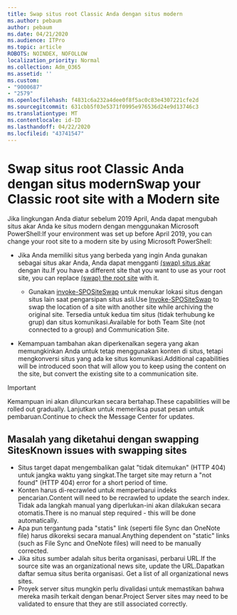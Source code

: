 ```yaml
---
title: Swap situs root Classic Anda dengan situs modern
ms.author: pebaum
author: pebaum
ms.date: 04/21/2020
ms.audience: ITPro
ms.topic: article
ROBOTS: NOINDEX, NOFOLLOW
localization_priority: Normal
ms.collection: Adm_O365
ms.assetid: ''
ms.custom:
- "9000687"
- "2579"
ms.openlocfilehash: f4831c6a232a4dee0f8f5ac0c83e4307221cfe2d
ms.sourcegitcommit: 631cbb5f03e5371f0995e976536d24e9d13746c3
ms.translationtype: MT
ms.contentlocale: id-ID
ms.lasthandoff: 04/22/2020
ms.locfileid: "43741547"
---
```

# <a name="swap-your-classic-root-site-with-a-modern-site"></a><span data-ttu-id="b8309-102">Swap situs root Classic Anda dengan situs modern</span><span class="sxs-lookup"><span data-stu-id="b8309-102">Swap your Classic root site with a Modern site</span></span>

<span data-ttu-id="b8309-103">Jika lingkungan Anda diatur sebelum 2019 April, Anda dapat mengubah situs akar Anda ke situs modern dengan menggunakan Microsoft PowerShell:</span><span class="sxs-lookup"><span data-stu-id="b8309-103">If your environment was set up before April 2019, you can change your root site to a modern site by using Microsoft PowerShell:</span></span>

- <span data-ttu-id="b8309-104">Jika Anda memiliki situs yang berbeda yang ingin Anda gunakan sebagai situs akar Anda, Anda dapat mengganti [(swap) situs akar](https://docs.microsoft.com/sharepoint/modern-root-site) dengan itu.</span><span class="sxs-lookup"><span data-stu-id="b8309-104">If you have a different site that you want to use as your root site, you can replace [(swap) the root site](https://docs.microsoft.com/sharepoint/modern-root-site) with it.</span></span> 
    - <span data-ttu-id="b8309-105">Gunakan [invoke-SPOSiteSwap](https://docs.microsoft.com/powershell/module/sharepoint-online/invoke-spositeswap?view=sharepoint-ps) untuk menukar lokasi situs dengan situs lain saat pengarsipan situs asli.</span><span class="sxs-lookup"><span data-stu-id="b8309-105">Use [Invoke-SPOSiteSwap](https://docs.microsoft.com/powershell/module/sharepoint-online/invoke-spositeswap?view=sharepoint-ps) to swap the location of a site with another site while archiving the original site.</span></span> <span data-ttu-id="b8309-106">Tersedia untuk kedua tim situs (tidak terhubung ke grup) dan situs komunikasi.</span><span class="sxs-lookup"><span data-stu-id="b8309-106">Available for both Team Site (not connected to a group) and Communication Site.</span></span> 

- <span data-ttu-id="b8309-107">Kemampuan tambahan akan diperkenalkan segera yang akan memungkinkan Anda untuk tetap menggunakan konten di situs, tetapi mengkonversi situs yang ada ke situs komunikasi.</span><span class="sxs-lookup"><span data-stu-id="b8309-107">Additional capabilities will be introduced soon that will allow you to keep using the content on the site, but convert the existing site to a communication site.</span></span> 
>[!Important]
><span data-ttu-id="b8309-108">Kemampuan ini akan diluncurkan secara bertahap.</span><span class="sxs-lookup"><span data-stu-id="b8309-108">These capabilities will be rolled out gradually.</span></span> <span data-ttu-id="b8309-109">Lanjutkan untuk memeriksa pusat pesan untuk pembaruan.</span><span class="sxs-lookup"><span data-stu-id="b8309-109">Continue to check the Message Center for updates.</span></span> 

## <a name="known-issues-with-swapping-sites"></a><span data-ttu-id="b8309-110">Masalah yang diketahui dengan swapping Sites</span><span class="sxs-lookup"><span data-stu-id="b8309-110">Known issues with swapping sites</span></span>

- <span data-ttu-id="b8309-111">Situs target dapat mengembalikan galat "tidak ditemukan" (HTTP 404) untuk jangka waktu yang singkat.</span><span class="sxs-lookup"><span data-stu-id="b8309-111">The target site may return a "not found" (HTTP 404) error for a short period of time.</span></span>
- <span data-ttu-id="b8309-112">Konten harus di-recrawled untuk memperbarui indeks pencarian.</span><span class="sxs-lookup"><span data-stu-id="b8309-112">Content will need to be recrawled to update the search index.</span></span> <span data-ttu-id="b8309-113">Tidak ada langkah manual yang diperlukan-ini akan dilakukan secara otomatis.</span><span class="sxs-lookup"><span data-stu-id="b8309-113">There is no manual step required - this will be done automatically.</span></span>
- <span data-ttu-id="b8309-114">Apa pun tergantung pada "statis" link (seperti file Sync dan OneNote file) harus dikoreksi secara manual.</span><span class="sxs-lookup"><span data-stu-id="b8309-114">Anything dependent on "static" links (such as File Sync and OneNote files) will need to be manually corrected.</span></span>
- <span data-ttu-id="b8309-115">Jika situs sumber adalah situs berita organisasi, perbarui URL.</span><span class="sxs-lookup"><span data-stu-id="b8309-115">If the source site was an organizational news site, update the URL.</span></span><span data-ttu-id="b8309-116">Dapatkan daftar semua situs berita organisasi.</span><span class="sxs-lookup"><span data-stu-id="b8309-116"> Get a list of all organizational news sites.</span></span>
- <span data-ttu-id="b8309-117">Proyek server situs mungkin perlu divalidasi untuk memastikan bahwa mereka masih terkait dengan benar.</span><span class="sxs-lookup"><span data-stu-id="b8309-117">Project Server sites may need to be validated to ensure that they are still associated correctly.</span></span>
